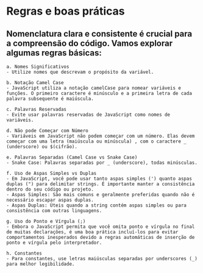 <h1>Regras e boas práticas </h1>

<h2>Nomenclatura clara e consistente é crucial para a compreensão do código. Vamos explorar algumas regras básicas:</h2>

    a. Nomes Significativos
    - Utilize nomes que descrevam o propósito da variável.

    b. Notação Camel Case
    - JavaScript utiliza a notação camelCase para nomear variáveis e funções. O primeiro caractere é minúsculo e a primeira letra de cada palavra subsequente é maiúscula.

    c. Palavras Reservadas
    - Evite usar palavras reservadas de JavaScript como nomes de variáveis.

    d. Não pode Começar com Número
    - Variáveis em JavaScript não podem começar com um número. Elas devem começar com uma letra (maiúscula ou minúscula) , com o caractere _ (underscore) ou $(cifrão).

    e. Palavras Separadas (Camel Case vs Snake Case)
    - Snake Case: Palavras separadas por _ (underscore), todas minúsculas.

    f. Uso de Aspas Simples vs Duplas
    - Em JavaScript, você pode usar tanto aspas simples (') quanto aspas duplas (") para delimitar strings. É importante manter a consistência dentro do seu código ou projeto.
    - Aspas Simples: São mais comuns e geralmente preferidas quando não é necessário escapar aspas duplas.
    - Aspas Duplas: Úteis quando a string contém aspas simples ou para consistência com outras linguagens.

    g. Uso do Ponto e Vírgula (;)
    - Embora o JavaScript permita que você omita ponto e vírgula no final de muitas declarações, é uma boa prática incluí-los para evitar comportamentos inesperados devido a regras automáticas de inserção de ponto e vírgula pelo interpretador.

    h. Constantes
    - Para constantes, use letras maiúsculas separadas por underscores (_) para melhor legibilidade.